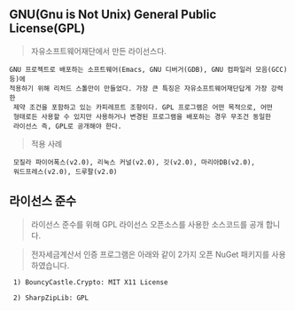 ﻿## GNU(Gnu is Not Unix) General Public License(GPL)

> 자유소프트웨어재단에서 만든 라이선스다. 

```
GNU 프로젝트로 배포하는 소프트웨어(Emacs, GNU 디버거(GDB), GNU 컴파일러 모음(GCC) 등)에 
적용하기 위해 리처드 스톨만이 만들었다. 가장 큰 특징은 자유소프트웨어재단답게 가장 강력한
 제약 조건을 포함하고 있는 카피레프트 조항이다. GPL 프로그램은 어떤 목적으로, 어떤 
 형태로든 사용할 수 있지만 사용하거나 변경된 프로그램을 배포하는 경우 무조건 동일한 
 라이선스 즉, GPL로 공개해야 한다.
```

> 적용 사례 

```
 모질라 파이어폭스(v2.0), 리눅스 커널(v2.0), 깃(v2.0), 마리아DB(v2.0), 
 워드프레스(v2.0), 드루팔(v2.0)
```


## 라이선스 준수

> 라이선스 준수를 위해 GPL 라이선스 오픈소스를 사용한 소스코드를 공개 합니다.

> 전자세금계산서 인증 프로그램은 아래와 같이 2가지 오픈 NuGet 패키지를 사용 하였습니다.

```
 1) BouncyCastle.Crypto: MIT X11 License

 2) SharpZipLib: GPL
```